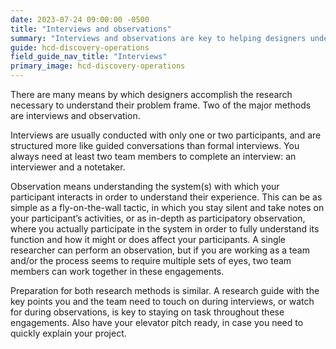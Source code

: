 ```yaml
---
date: 2023-07-24 09:00:00 -0500
title: "Interviews and observations"
summary: "Interviews and observations are key to helping designers understand their problem frame"
guide: hcd-discovery-operations
field_guide_nav_title: "Interviews"
primary_image: hcd-discovery-operations
---
```


There are many means by which designers accomplish the research necessary to understand their problem frame. Two of the major methods are interviews and observation. 

Interviews are usually conducted with only one or two participants, and are structured more like guided conversations than formal interviews. You always need at least two team members to complete an interview: an interviewer and a notetaker.

Observation means understanding the system(s) with which your participant interacts in order to understand their experience. This can be as simple as a fly-on-the-wall tactic, in which you stay silent and take notes on your participant’s activities, or as in-depth as participatory observation, where you actually participate in the system in order to fully understand its function and how it might or does affect your participants. A single researcher can perform an observation, but if you are working as a team and/or the process seems to require multiple sets of eyes, two team members can work together in these engagements.

Preparation for both research methods is similar. A research guide with the key points you and the team need to touch on during interviews, or watch for during observations, is key to staying on task throughout these engagements. Also have your elevator pitch ready, in case you need to quickly explain your project.
